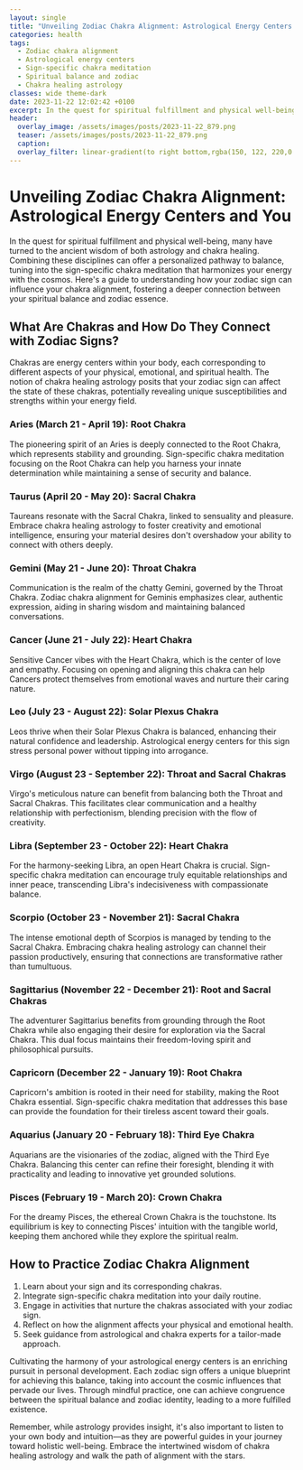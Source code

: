 ```yaml
---
layout: single
title: "Unveiling Zodiac Chakra Alignment: Astrological Energy Centers and You"
categories: health
tags:
  - Zodiac chakra alignment
  - Astrological energy centers
  - Sign-specific chakra meditation
  - Spiritual balance and zodiac
  - Chakra healing astrology
classes: wide theme-dark
date: 2023-11-22 12:02:42 +0100
excerpt: In the quest for spiritual fulfillment and physical well-being, many have turned to the ancient wisdom of both astrology and chakra healing.
header:
  overlay_image: /assets/images/posts/2023-11-22_879.png
  teaser: /assets/images/posts/2023-11-22_879.png
  caption: 
  overlay_filter: linear-gradient(to right bottom,rgba(150, 122, 220,0.8), rgba(255,245,208,0.5))
---
```

# Unveiling Zodiac Chakra Alignment: Astrological Energy Centers and You

In the quest for spiritual fulfillment and physical well-being, many have turned to the ancient wisdom of both astrology and chakra healing. Combining these disciplines can offer a personalized pathway to balance, tuning into the sign-specific chakra meditation that harmonizes your energy with the cosmos. Here's a guide to understanding how your zodiac sign can influence your chakra alignment, fostering a deeper connection between your spiritual balance and zodiac essence.

## What Are Chakras and How Do They Connect with Zodiac Signs?

Chakras are energy centers within your body, each corresponding to different aspects of your physical, emotional, and spiritual health. The notion of chakra healing astrology posits that your zodiac sign can affect the state of these chakras, potentially revealing unique susceptibilities and strengths within your energy field.

### Aries (March 21 - April 19): Root Chakra

The pioneering spirit of an Aries is deeply connected to the Root Chakra, which represents stability and grounding. Sign-specific chakra meditation focusing on the Root Chakra can help you harness your innate determination while maintaining a sense of security and balance.

### Taurus (April 20 - May 20): Sacral Chakra

Taureans resonate with the Sacral Chakra, linked to sensuality and pleasure. Embrace chakra healing astrology to foster creativity and emotional intelligence, ensuring your material desires don't overshadow your ability to connect with others deeply.

### Gemini (May 21 - June 20): Throat Chakra

Communication is the realm of the chatty Gemini, governed by the Throat Chakra. Zodiac chakra alignment for Geminis emphasizes clear, authentic expression, aiding in sharing wisdom and maintaining balanced conversations.

### Cancer (June 21 - July 22): Heart Chakra

Sensitive Cancer vibes with the Heart Chakra, which is the center of love and empathy. Focusing on opening and aligning this chakra can help Cancers protect themselves from emotional waves and nurture their caring nature.

### Leo (July 23 - August 22): Solar Plexus Chakra

Leos thrive when their Solar Plexus Chakra is balanced, enhancing their natural confidence and leadership. Astrological energy centers for this sign stress personal power without tipping into arrogance.

### Virgo (August 23 - September 22): Throat and Sacral Chakras

Virgo's meticulous nature can benefit from balancing both the Throat and Sacral Chakras. This facilitates clear communication and a healthy relationship with perfectionism, blending precision with the flow of creativity.

### Libra (September 23 - October 22): Heart Chakra

For the harmony-seeking Libra, an open Heart Chakra is crucial. Sign-specific chakra meditation can encourage truly equitable relationships and inner peace, transcending Libra's indecisiveness with compassionate balance.

### Scorpio (October 23 - November 21): Sacral Chakra

The intense emotional depth of Scorpios is managed by tending to the Sacral Chakra. Embracing chakra healing astrology can channel their passion productively, ensuring that connections are transformative rather than tumultuous.

### Sagittarius (November 22 - December 21): Root and Sacral Chakras

The adventurer Sagittarius benefits from grounding through the Root Chakra while also engaging their desire for exploration via the Sacral Chakra. This dual focus maintains their freedom-loving spirit and philosophical pursuits.

### Capricorn (December 22 - January 19): Root Chakra

Capricorn's ambition is rooted in their need for stability, making the Root Chakra essential. Sign-specific chakra meditation that addresses this base can provide the foundation for their tireless ascent toward their goals.

### Aquarius (January 20 - February 18): Third Eye Chakra

Aquarians are the visionaries of the zodiac, aligned with the Third Eye Chakra. Balancing this center can refine their foresight, blending it with practicality and leading to innovative yet grounded solutions.

### Pisces (February 19 - March 20): Crown Chakra

For the dreamy Pisces, the ethereal Crown Chakra is the touchstone. Its equilibrium is key to connecting Pisces' intuition with the tangible world, keeping them anchored while they explore the spiritual realm.

## How to Practice Zodiac Chakra Alignment

1. Learn about your sign and its corresponding chakras.
2. Integrate sign-specific chakra meditation into your daily routine.
3. Engage in activities that nurture the chakras associated with your zodiac sign.
4. Reflect on how the alignment affects your physical and emotional health.
5. Seek guidance from astrological and chakra experts for a tailor-made approach.

Cultivating the harmony of your astrological energy centers is an enriching pursuit in personal development. Each zodiac sign offers a unique blueprint for achieving this balance, taking into account the cosmic influences that pervade our lives. Through mindful practice, one can achieve congruence between the spiritual balance and zodiac identity, leading to a more fulfilled existence.

Remember, while astrology provides insight, it's also important to listen to your own body and intuition—as they are powerful guides in your journey toward holistic well-being. Embrace the intertwined wisdom of chakra healing astrology and walk the path of alignment with the stars.